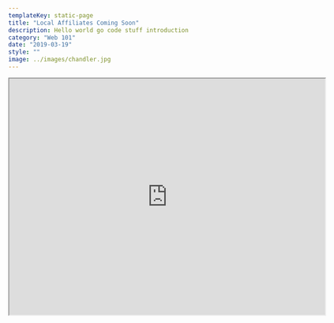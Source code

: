 ```yaml
---
templateKey: static-page
title: "Local Affiliates Coming Soon"
description: Hello world go code stuff introduction
category: "Web 101"
date: "2019-03-19"
style: ""
image: ../images/chandler.jpg
---
```


<dl>
          <iframe title="lesson locations map" style={{ maxWidth: `100%`, maxHeight: `60%` }} src="https://www.google.com/maps/d/embed?mid=1JJfYAg2K--y6U6e0bfiHRSPSH_x6yHg9&hl=en" width="640" height="480"></iframe>

</dl>